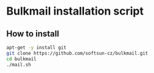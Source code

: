 # Bulkmail installation script

## How to install

```sh
apt-get -y install git
git clone https://github.com/softsun-cz/bulkmail.git
cd bulkmail
./mail.sh
```
